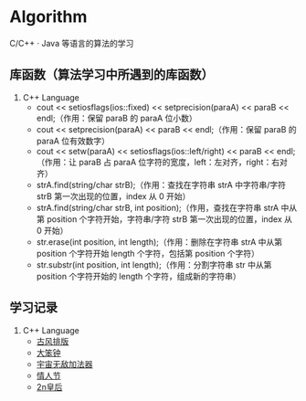 # Algorithm
C/C++ · Java 等语言的算法的学习
## 库函数（算法学习中所遇到的库函数）
1. C++ Language
	* cout << setiosflags(ios::fixed) << setprecision(paraA) << paraB << endl;（作用：保留 paraB 的 paraA 位小数）
	* cout << setprecision(paraA) << paraB << endl;（作用：保留 paraB 的 paraA 位有效数字）
	* cout << setw(paraA) << setiosflags(ios::left/right) << paraB << endl;（作用：让 paraB 占 paraA 位字符的宽度，left：左对齐，right：右对齐）
	* strA.find(string/char strB);（作用：查找在字符串 strA 中字符串/字符 strB 第一次出现的位置，index 从 0 开始）
	* strA.find(string/char strB, int position);（作用，查找在字符串 strA 中从第 position 个字符开始，字符串/字符 strB 第一次出现的位置，index 从 0 开始）
	* str.erase(int position, int length);（作用：删除在字符串 strA 中从第 position 个字符开始 length 个字符，包括第 position 个字符）
	* str.substr(int position, int length);（作用：分割字符串 str 中从第 position 个字符开始的 length 个字符，组成新的字符串）
## 学习记录
1. C++ Language
	* [古风排版](https://github.com/jiangwenchao1998/Algorithm/blob/master/C%2B%2B%20Language/%E5%8F%A4%E9%A3%8E%E6%8E%92%E7%89%88.cpp)
	* [大笨钟](https://github.com/jiangwenchao1998/Algorithm/blob/master/C%2B%2B%20Language/%E5%A4%A7%E7%AC%A8%E9%92%9F.cpp)
	* [宇宙无敌加法器](https://github.com/jiangwenchao1998/Algorithm/blob/master/C%2B%2B%20Language/%E5%AE%87%E5%AE%99%E6%97%A0%E6%95%8C%E5%8A%A0%E6%B3%95%E5%99%A8.cpp)
	* [情人节](https://github.com/jiangwenchao1998/Algorithm/blob/master/C%2B%2B%20Language/%E6%83%85%E4%BA%BA%E8%8A%82.cpp)
	* [2n皇后](https://github.com/jiangwenchao1998/Algorithm/blob/master/C%2B%2B%20Language/2n%E7%9A%87%E5%90%8E.cpp)